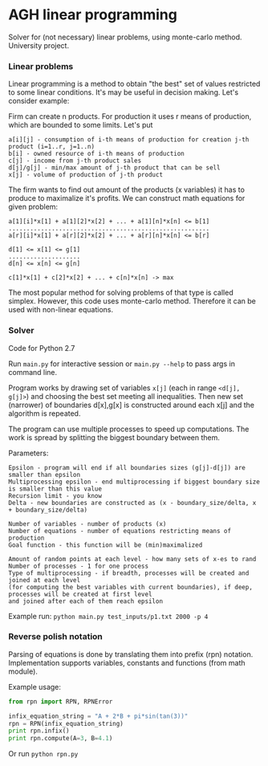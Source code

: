# AGH linear programming
Solver for (not necessary) linear problems, using monte-carlo method. University project.

### Linear problems
Linear programming is a method to obtain "the best" set of values restricted to some linear conditions.
It's may be useful in decision making. Let's consider example:

Firm can create n products. For production it uses r means of production, which are bounded to some limits. Let's put
```
a[i][j] - consumption of i-th means of production for creation j-th product (i=1..r, j=1..n)
b[i] - owned resource of i-th means of production
c[j] - income from j-th product sales
d[j]/g[j] - min/max amount of j-th product that can be sell
x[j] - volume of production of j-th product
```
The firm wants to find out amount of the products (x variables) it has to produce to maximalize it's profits.
We can construct math equations for given problem:
```
a[1][i]*x[1] + a[1][2]*x[2] + ... + a[1][n]*x[n] <= b[1]
........................................................
a[r][i]*x[1] + a[r][2]*x[2] + ... + a[r][n]*x[n] <= b[r]

d[1] <= x[1] <= g[1]
....................
d[n] <= x[n] <= g[n]

c[1]*x[1] + c[2]*x[2] + ... + c[n]*x[n] -> max
```

The most popular method for solving problems of that type is called simplex. However, this code uses monte-carlo method.
Therefore it can be used with non-linear equations.

### Solver
Code for Python 2.7

Run `main.py` for interactive session or `main.py --help` to pass args in command line.

Program works by drawing set of variables `x[j]` (each in range `<d[j], g[j]>`) and choosing the best set meeting all inequalities.
Then new set (narrower) of boundaries d[x],g[x] is constructed around each x[j] and the algorithm is repeated.

The program can use multiple processes to speed up computations. The work is spread by splitting the biggest boundary between them.

Parameters:
```
Epsilon - program will end if all boundaries sizes (g[j]-d[j]) are smaller than epsilon
Multiprocessing epsilon - end multiprocessing if biggest boundary size is smaller than this value
Recursion limit - you know
Delta - new boundaries are constructed as (x - boundary_size/delta, x + boundary_size/delta)

Number of variables - number of products (x)
Number of equations - number of equations restricting means of production
Goal function - this function will be (min)maximalized

Amount of random points at each level - how many sets of x-es to rand
Number of processes - 1 for one process
Type of multiprocessing - if breadth, processes will be created and joined at each level
(for computing the best variables with current boundaries), if deep, processes will be created at first level
and joined after each of them reach epsilon
```

Example run: `python main.py test_inputs/p1.txt 2000 -p 4`

### Reverse polish notation
Parsing of equations is done by translating them into prefix (rpn) notation. Implementation supports variables,
constants and functions (from math module).

Example usage:
```python
from rpn import RPN, RPNError

infix_equation_string = "A + 2*B + pi*sin(tan(3))"
rpn = RPN(infix_equation_string)
print rpn.infix()
print rpn.compute(A=3, B=4.1)
```

Or run `python rpn.py`

